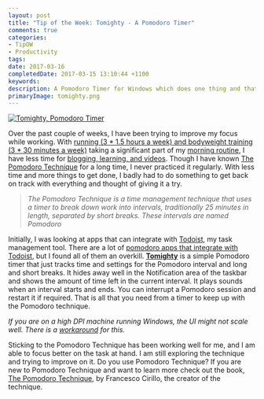 ```yaml
---
layout: post
title: "Tip of the Week: Tomighty - A Pomodoro Timer"
comments: true
categories: 
- TipOW
- Productivity
tags: 
date: 2017-03-16
completedDate: 2017-03-15 13:10:44 +1100
keywords: 
description: A Pomodoro Timer for Windows which does one thing and that thing right
primaryImage: tomighty.png
---
```


<a href="http://tomighty.org/"><img alt="Tomighty, Pomodoro Timer" src="{{site.images_root}}/tomighty.png" /></a>

Over the past couple of weeks, I have been trying to improve my focus while working. With [running (3 * 1.5 hours a week) and bodyweight training (3 * 30 minutes a week)](http://www.rahulpnath.com/blog/how-i-lost-13-kilos-in-one-and-half-months/) taking a significant part of my [morning routine](http://www.rahulpnath.com/blog/morning_routine/), I have less time for [blogging, learning, and videos](http://www.rahulpnath.com/blog/2016-recap/). Though I have known [The Pomodoro Technique](https://en.wikipedia.org/wiki/Pomodoro_Technique) for a long time, I never practiced it regularly. With less time and more things to get done, I badly had to do something to get back on track with everything and thought of giving it a try. 

> *The Pomodoro Technique is a time management technique that uses a timer to break down work into intervals, traditionally 25 minutes in length, separated by short breaks. These intervals are named Pomodoro*

Initially, I was looking at apps that can integrate with [Todoist](http://www.rahulpnath.com/blog/todoist-manage-your-todo-list/), my task management tool. There are a lot of [pomodoro apps that integrate with Todoist](https://support.todoist.com/hc/en-us/articles/210762349-Pomodoro-with-Todoist), but I found all of them an overkill. 
[**Tomighty**](http://tomighty.org/) is a simple Pomodoro timer that just tracks time and settings for the Pomodoro interval and long and short breaks. It hides away well in the Notification area of the taskbar and shows the amount of time left in the current interval. It plays sounds when an interval starts and ends. You can interrupt a Pomodoro session and restart it if required. That is all that you need from a timer to keep up with the Pomodoro technique. 

*If you are on a high DPI machine running Windows, the UI might not scale well. There is a [workaround](https://github.com/tomighty/tomighty/issues/115) for this.* 

Sticking to the Pomodoro Technique has been working well for me, and I am able to focus better on the task at hand. I am still exploring the technique and trying to improve on it. Do you use Pomodoro Technique? If you are new to Pomodoro Technique and want to learn more check out the book, [The Pomodoro Technique](http://amzn.to/2nCSZW1), by Francesco Cirillo, the creator of the technique.